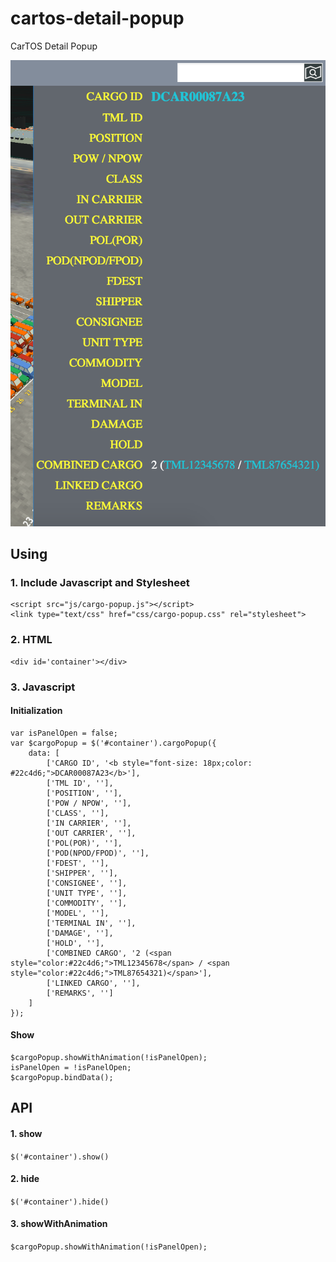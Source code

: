 # cartos-detail-popup
CarTOS Detail Popup

![CarTOS Detail Popup](demo.png "CarTOS Detail Popup")

## Using
### 1. Include Javascript and Stylesheet
```
<script src="js/cargo-popup.js"></script>
<link type="text/css" href="css/cargo-popup.css" rel="stylesheet">
```
### 2. HTML
```
<div id='container'></div>
```

### 3. Javascript
#### Initialization
```
var isPanelOpen = false;
var $cargoPopup = $('#container').cargoPopup({
    data: [
        ['CARGO ID', '<b style="font-size: 18px;color: #22c4d6;">DCAR00087A23</b>'],
        ['TML ID', ''],
        ['POSITION', ''],
        ['POW / NPOW', ''],
        ['CLASS', ''],
        ['IN CARRIER', ''],
        ['OUT CARRIER', ''],
        ['POL(POR)', ''],
        ['POD(NPOD/FPOD)', ''],
        ['FDEST', ''],
        ['SHIPPER', ''],
        ['CONSIGNEE', ''],
        ['UNIT TYPE', ''],
        ['COMMODITY', ''],
        ['MODEL', ''],
        ['TERMINAL IN', ''],
        ['DAMAGE', ''],
        ['HOLD', ''],
        ['COMBINED CARGO', '2 (<span style="color:#22c4d6;">TML12345678</span> / <span style="color:#22c4d6;">TML87654321)</span>'],
        ['LINKED CARGO', ''],
        ['REMARKS', '']
    ]
});
```

#### Show
```
$cargoPopup.showWithAnimation(!isPanelOpen);
isPanelOpen = !isPanelOpen;
$cargoPopup.bindData();
```

## API 
#### 1. show
`$('#container').show()`
#### 2. hide
`$('#container').hide()`
#### 3. showWithAnimation
`$cargoPopup.showWithAnimation(!isPanelOpen);`